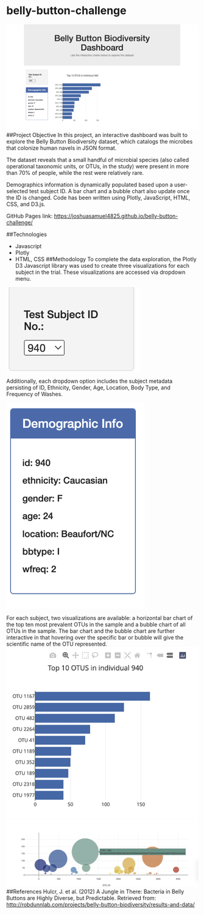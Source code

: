 # belly-button-challenge
![](static/js/overall.png)
##Project Objective
In this project, an interactive dashboard was built to explore the Belly Button Biodiversity dataset, which catalogs the microbes that colonize human navels in JSON format.

The dataset reveals that a small handful of microbial species (also called operational taxonomic units, or OTUs, in the study) were present in more than 70% of people, while the rest were relatively rare.

Demographics information is dynamically populated based upon a user-selected test subject ID. A bar chart and a bubble chart also update once the ID is changed. Code has been written using Plotly, JavaScript, HTML, CSS, and D3.js.

GitHub Pages link: https://joshuasamuel4825.github.io/belly-button-challenge/

##Technologies
* Javascript
* Plotly
* HTML, CSS
##Methodology
To complete the data exploration, the Plotly D3 Javascript library was used to create three visualizations for each subject in the trial. These visualizations are accessed via dropdown menu.

![](static/js/persons.png)

Additionally, each dropdown option includes the subject metadata persisting of ID, Ethnicity, Gender, Age, Location, Body Type, and Frequency of Washes.

![](static/js/demographics.png)

For each subject, two visualizations are available: a horizontal bar chart of the top ten most prevalent OTUs in the sample and a bubble chart of all OTUs in the sample. The bar chart and the bubble chart are further interactive in that hovering over the specific bar or bubble will give the scientific name of the OTU represented.
![](static/js/barchart.png)
![](static/js/bubblechart.png)
##References
Hulcr, J. et al. (2012) A Jungle in There: Bacteria in Belly Buttons are Highly Diverse, but Predictable. Retrieved from: http://robdunnlab.com/projects/belly-button-biodiversity/results-and-data/
